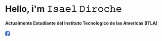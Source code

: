 <h1> Hello, i'm 𝙸𝚜𝚊𝚎𝚕 𝙳𝚒𝚛𝚘𝚌𝚑𝚎 </h1>
<h4>Actualmente Estudiante del Instituto Tecnologico de las Americas (ITLA)</h4>




<a href="https://www.facebook.com/isaelDD/" ><img src="iconos/facebook.png" widht="15" height="15"> </a>
